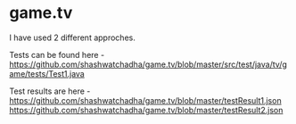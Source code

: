 # game.tv
I have used 2 different approches.

Tests can be found here -https://github.com/shashwatchadha/game.tv/blob/master/src/test/java/tv/game/tests/Test1.java

Test results are here - https://github.com/shashwatchadha/game.tv/blob/master/testResult1.json 
                        https://github.com/shashwatchadha/game.tv/blob/master/testResult2.json
